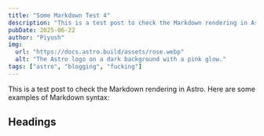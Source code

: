 ```yaml
---
title: "Some Markdown Test 4"
description: "This is a test post to check the Markdown rendering in Astro."
pubDate: 2025-06-22
author: "Piyush"
img:
  url: "https://docs.astro.build/assets/rose.webp"
  alt: "The Astro logo on a dark background with a pink glow."
tags: ["astro", "blogging", "fucking"]
---
```


This is a test post to check the Markdown rendering in Astro. Here are some examples of Markdown syntax:

## Headings
